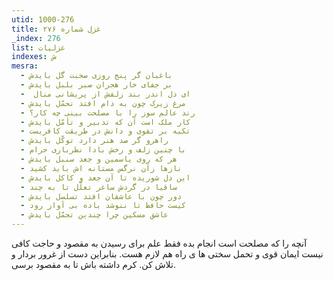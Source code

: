 ```yaml
---
utid: 1000-276
title: غزل شماره ۲۷۶
_index: 276
list: غزلیات
indexes: ش
mesra:
  - باغبان گر پنج روزی صحبت گل بایدش
  - بر جفای خار هجران صبر بلبل بایدش
  - ‌ ای دل اندر بند زلفش از پریشانی منال
  - مرغ زیرک چون به دام افتد تحمّل بایدش
  - رند عالم سوز را با مصلحت بینی چه کار؟
  - کار ملک است آن که تدبیر و تأمّل بایدش
  - تکیه بر تقوی و دانش در طریقت کافریست
  - راهرو گر صد هنر دارد توکّل بایدش
  - با چنین زلف و رخش بادا نظربازی حرام
  - هر که روی یاسمین و جعد سنبل بایدش
  - نازها زآن نرگس مستانه اش باید کشید
  - این دل شوریده تا آن جعد و کاکل بایدش
  - ساقیا در گردش ساغر تعلّل تا به چند
  - دور چون با عاشقان افتد تسلسل بایدش
  - کیست حافظ تا ننوشد باده بی آواز رود
  - عاشق مسکین چرا چندین تجمّل بایدش
---
```

آنچه را که مصلحت است انجام بده فقط علم برای رسیدن به مقصود و حاجت کافی نیست ایمان قوی و تحمل سختی ها ی راه هم لازم هست. بنابراین دست از غرور بردار و تلاش کن. کرم داشته باش تا به مقصود برسی.
